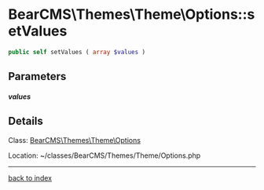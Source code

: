 # BearCMS\Themes\Theme\Options::setValues

```php
public self setValues ( array $values )
```

## Parameters

##### values

## Details

Class: [BearCMS\Themes\Theme\Options](bearcms.themes.theme.options.class.md)

Location: ~/classes/BearCMS/Themes/Theme/Options.php

---

[back to index](index.md)

